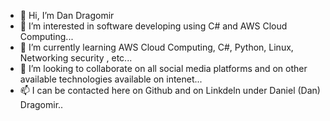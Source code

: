 - 👋 Hi, I’m Dan Dragomir
- 👀 I’m interested in  software developing using C# and AWS Cloud Computing...
- 🌱 I’m currently learning AWS Cloud Computing, C#, Python, Linux, Networking security , etc...
- 💞️ I’m looking to collaborate on all social media platforms and on other available technologies available on intenet...
- 📫 I can be contacted here on Github and on Linkdeln under Daniel (Dan) Dragomir..

<!---
DanDragomir73/DanDragomir73 is a ✨ special ✨ repository because its `README.md` (this file) appears on your GitHub profile.
You can click the Preview link to take a look at your changes.
--->
